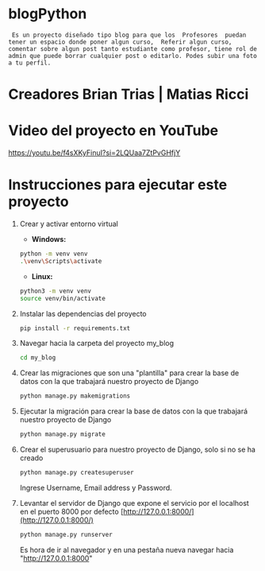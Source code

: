 # blogPython


``` Es un proyecto diseñado tipo blog para que los  Profesores  puedan tener un espacio donde poner algun curso,  Referir algun curso, comentar sobre algun post tanto estudiante como profesor, tiene rol de admin que puede borrar cualquier post o editarlo. Podes subir una foto a tu perfil.```

# Creadores Brian Trias | Matias Ricci  

# Video del proyecto en YouTube

  https://youtu.be/f4sXKyFinuI?si=2LQUaa7ZtPvGHfjY

# Instrucciones para ejecutar este proyecto


1. Crear y activar entorno virtual

   - **Windows:**

    ```bash
    python -m venv venv
    .\venv\Scripts\activate
    ```

   - **Linux:**

    ```bash
    python3 -m venv venv
    source venv/bin/activate
    ```

2. Instalar las dependencias del proyecto

    ```bash
    pip install -r requirements.txt
    ```

3. Navegar hacia la carpeta del proyecto my_blog

    ```bash
    cd my_blog
    ```

4. Crear las migraciones que son una "plantilla" para crear la base de datos con la que trabajará nuestro proyecto de Django

    ```bash
    python manage.py makemigrations
    ```

5. Ejecutar la migración para crear la base de datos con la que trabajará nuestro proyecto de Django

    ```bash
    python manage.py migrate
    ```

6. Crear el superusuario para nuestro proyecto de Django, solo si no se ha creado

    ```bash
    python manage.py createsuperuser
    ```

    Ingrese Username, Email address y Password.

7. Levantar el servidor de Django que expone el servicio por el localhost en el puerto 8000 por defecto [http://127.0.0.1:8000/](http://127.0.0.1:8000/)

    ```bash
    python manage.py runserver
    ```

    Es hora de ir al navegador y en una pestaña nueva navegar hacia "http://127.0.0.1:8000"

